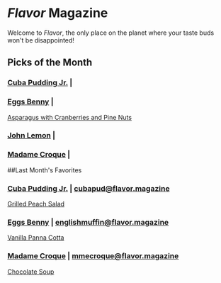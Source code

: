 # _Flavor_ Magazine

Welcome to _Flavor_, the only place on the planet where your taste buds won't be disappointed!



## Picks of the Month

### [Cuba Pudding Jr.](writer/cuba-pudding-jr.md) |



### [Eggs Benny](writer/eggs-benny.md) | 

[Asparagus with Cranberries and Pine Nuts](../recipe/feb/asparagus-with-cranberries.md)

### [John Lemon](writer/john-lemon.md) | 



### [Madame Croque](writer/madame-croque.md) | 






##Last Month's Favorites

### [Cuba Pudding Jr.](writer/cuba-pudding-jr.md) | cubapud@flavor.magazine

[Grilled Peach Salad](recipe/jan/grilled-peach-salad.md)

### [Eggs Benny](writer/eggs-benny.md) | englishmuffin@flavor.magazine

[Vanilla Panna Cotta](recipe/jan/vanilla-panna-cotta.md)

### [Madame Croque](writer/madame-croque.md) | mmecroque@flavor.magazine

[Chocolate Soup](recipe/jan/chocolate-soup.md)
